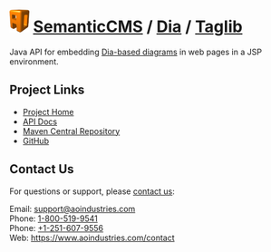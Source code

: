 # [<img src="ao-logo.png" alt="AO Logo" width="35" height="40">](https://www.aoindustries.com/) [SemanticCMS](https://semanticcms.com/) / [Dia](https://semanticcms.com/dia/) / [Taglib](https://semanticcms.com/dia/taglib/)
Java API for embedding [Dia-based diagrams](https://wiki.gnome.org/Apps/Dia/) in web pages in a JSP environment.

## Project Links
* [Project Home](https://semanticcms.com/dia/taglib/)
* [API Docs](https://semanticcms.com/dia/taglib/apidocs/)
* [Maven Central Repository](https://search.maven.org/#search|gav|1|g:%22com.semanticcms%22%20AND%20a:%22semanticcms-dia-taglib%22)
* [GitHub](https://github.com/aoindustries/semanticcms-dia-taglib)

## Contact Us
For questions or support, please [contact us](https://www.aoindustries.com/contact):

Email: [support@aoindustries.com](mailto:support@aoindustries.com)  
Phone: [1-800-519-9541](tel:1-800-519-9541)  
Phone: [+1-251-607-9556](tel:+1-251-607-9556)  
Web: https://www.aoindustries.com/contact
